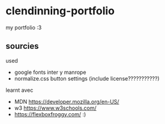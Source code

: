 # clendinning-portfolio
my portfolio :3

## sourcies
used
- google fonts inter y manrope
- normalize.css button settings (include license???????????)

learnt avec
- MDN https://developer.mozilla.org/en-US/
- w3 https://www.w3schools.com/
- https://flexboxfroggy.com/ :)